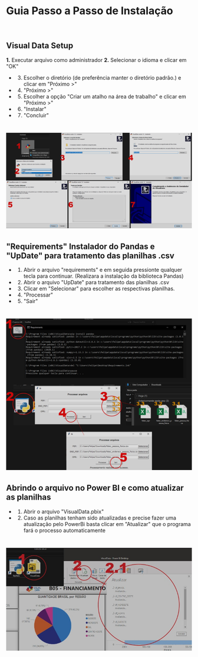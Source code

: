 <h1> Guia Passo a Passo de Instalação </h1><br>

## Visual Data Setup

<strong>1.</strong> Executar arquivo como administrador
<strong>2.</strong> Selecionar o idioma e clicar em "OK"
- 3. Escolher o diretório (de preferência manter o diretório padrão.) e clicar em "Próximo >"
- 4. "Próximo >"
- 5. Escolher a opção "Criar um atalho na área de trabalho" e clicar em "Próximo >"
- 6. "Instalar"
- 7. "Concluir"

<h1 align = "center"><img src="https://github.com/fcostafelipe/PI-SPCBrasil-2020/blob/master/install_1.jpg" alt="passoapassoisntalacao"></a></h1>

## "Requirements" Instalador do Pandas e "UpDate" para tratamento das planilhas .csv

- 1. Abrir o arquivo "requirements" e em seguida pressionte qualquer tecla para continuar. (Realizara a instalação da biblioteca Pandas)
- 2. Abrir o arquivo "UpDate" para tratamento das planilhas .csv
- 3. Clicar em "Selecionar" para escolher as respectivas planilhas.
- 4. "Processar"
- 5. "Sair"

<h1 align = "center"><img src="https://github.com/fcostafelipe/PI-SPCBrasil-2020/blob/master/install_requirements_update.jpg" alt="passoapassoisntalacao"></a></h1>

## Abrindo o arquivo no Power BI e como atualizar as planilhas

- 1. Abrir o arquivo "VisualData.pbix"
- 2. Caso as planilhas tenham sido atualizadas e precise fazer uma atualização pelo PowerBi basta clicar em "Atualizar" que o programa fará o processo automaticamente

<h1 align = "center"><img src="https://github.com/fcostafelipe/PI-SPCBrasil-2020/blob/master/install_powerbi.jpg" alt="powerbipassos"></a></h1>


